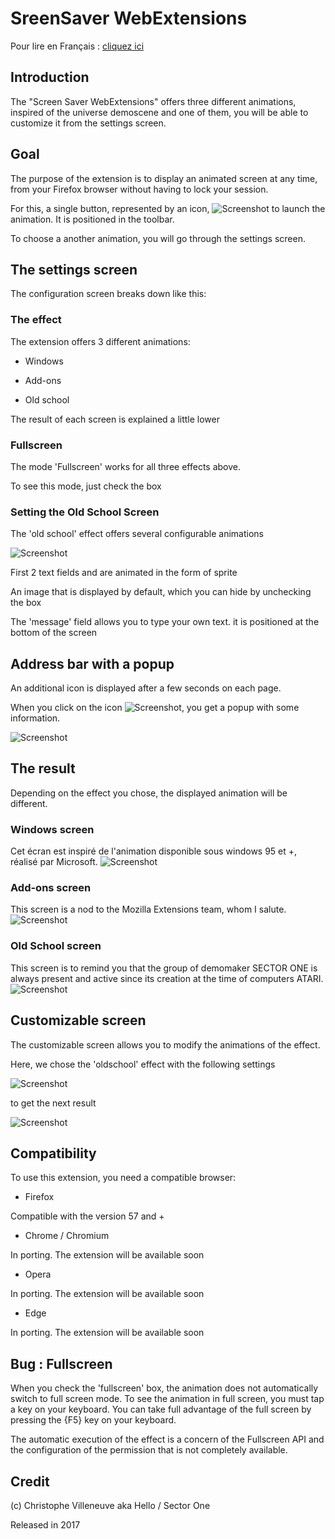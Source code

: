 # SreenSaver WebExtensions

Pour lire en Français : <a href='https://github.com/hellosct1/screensaver-webextensions/blob/master/README-FR.md'>cliquez ici</a>


## Introduction

The "Screen Saver WebExtensions" offers three different animations, inspired of the universe demoscene and one of them, you will be able to customize it from the settings screen. 


## Goal

The purpose of the extension is to display an animated screen at any time, from your Firefox browser without having to lock your session.

For this, a single button, represented by an icon, ![Screenshot](screenshots/icon.png "icône pour lancer l'animation") to launch the animation. It is positioned in the toolbar.

To choose a another animation, you will go through the settings screen.


## The settings screen
The configuration screen breaks down like this:

### The effect

The extension offers 3 different animations:

* Windows 

* Add-ons

* Old school

The result of each screen is explained a little lower

 
### Fullscreen
The mode 'Fullscreen' works for all three effects above. 

To see this mode, just check the box


### Setting the Old School Screen

The 'old school' effect offers several configurable animations

![Screenshot](screenshots/settings.png "Settings")

First 2 text fields and are animated in the form of sprite

An image that is displayed by default, which you can hide by unchecking the box

The 'message' field allows you to type your own text. it is positioned at the bottom of the screen


## Address bar with a popup
An additional icon is displayed after a few seconds on each page.

When you click on the icon ![Screenshot](screenshots/icon2.png "icône pour accéder aux paramétrages"), you get a popup with some information.   

![Screenshot](screenshots/about.png "About")


## The result

Depending on the effect you chose, the displayed animation will be different.

### Windows screen
Cet écran est inspiré de l'animation disponible sous windows 95 et +, réalisé par Microsoft.
![Screenshot](screenshots/windows.png "ScreenSaver webExtensions : effect Windows")

### Add-ons screen
This screen is a nod to the Mozilla Extensions team, whom I salute.
![Screenshot](screenshots/addons.png "ScreenSaver webExtensions : effect Addons")

### Old School screen
This screen is to remind you that the group of demomaker SECTOR ONE is always present and active since its creation at the time of computers ATARI.
![Screenshot](screenshots/oldschool.png "ScreenSaver webExtensions : effect Oldschool")


## Customizable screen

The customizable screen allows you to modify the animations of the effect.

Here, we chose the 'oldschool' effect with the following settings

![Screenshot](screenshots/demo1-setting.png "Ecran de configuration personnalisé")

to get the next result

![Screenshot](screenshots/demo1.png "exemple ScreenSaver webExtensions personnalisé")



## Compatibility
To use this extension, you need a compatible browser:

* Firefox 

Compatible with the version 57 and +

* Chrome / Chromium

In porting. The extension will be available soon

* Opera

In porting. The extension will be available soon

* Edge 

In porting. The extension will be available soon


## Bug : Fullscreen

When you check the 'fullscreen' box, the animation does not automatically switch to full screen mode. To see the animation in full screen, you must tap a key on your keyboard. You can take full advantage of the full screen by pressing the {F5} key on your keyboard.

The automatic execution of the effect is a concern of the Fullscreen API and the configuration of the permission that is not completely available.

## Credit
(c) Christophe Villeneuve aka Hello / Sector One

Released in 2017



